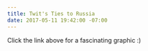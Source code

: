 ```yaml
---
title: Twit's Ties to Russia
date: 2017-05-11 19:42:00 -07:00
---
```


Click the link above for a fascinating graphic :)